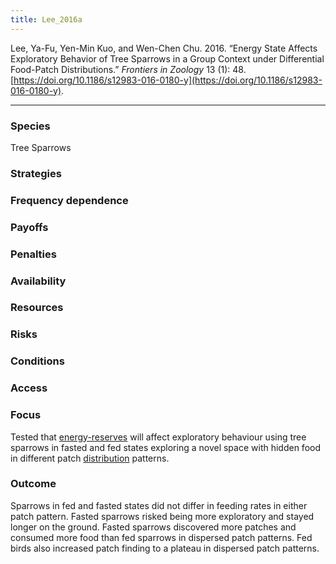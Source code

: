 ```yaml
---
title: Lee_2016a
---
```


Lee, Ya-Fu, Yen-Min Kuo, and Wen-Chen Chu. 2016. “Energy State Affects Exploratory Behavior of Tree Sparrows in a Group Context under Differential Food-Patch Distributions.” _Frontiers in Zoology_ 13 (1): 48. [https://doi.org/10.1186/s12983-016-0180-y](https://doi.org/10.1186/s12983-016-0180-y).

---

### Species
Tree Sparrows

### Strategies

### Frequency dependence

### Payoffs

### Penalties

### Availability

### Resources

### Risks

### Conditions

### Access

### Focus
Tested that [energy-reserves](../topics/energy-reserves.md) will affect exploratory behaviour using tree sparrows in fasted and fed states exploring a novel space with hidden food in different patch [distribution](../topics/distribution.md) patterns. 

### Outcome
Sparrows in fed and fasted states did not differ in feeding rates in either patch pattern. Fasted sparrows risked being more exploratory and stayed longer on the ground. Fasted sparrows discovered more patches and consumed more food than fed sparrows in dispersed patch patterns. Fed birds also increased patch finding to a plateau in dispersed patch patterns. 

